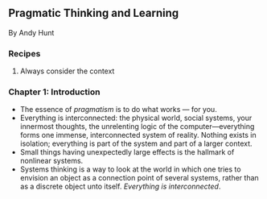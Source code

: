 ## Pragmatic Thinking and Learning

By Andy Hunt

### Recipes

1. Always consider the context

### Chapter 1: Introduction

- The essence of _pragmatism_ is to do what works — for you.
- Everything is interconnected: the physical world, social systems, your innermost thoughts, the unrelenting logic of the computer—everything forms one immense, interconnected system of reality. Nothing exists in isolation; everything is part of the system and part of a larger context.
- Small things having unexpectedly large effects is the hallmark of nonlinear systems.
- Systems thinking is a way to look at the world in which one tries to envision an object as a connection point of several systems, rather than as a discrete object unto itself. _Everything is interconnected_.

